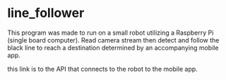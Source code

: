 # line_follower
This program was made to run on a small robot utilizing a Raspberry Pi (single board computer). 
Read camera stream then detect and follow the black line to reach a destination determined by an accompanying mobile app. 

this link is to the API that connects to the robot to the mobile app. 
